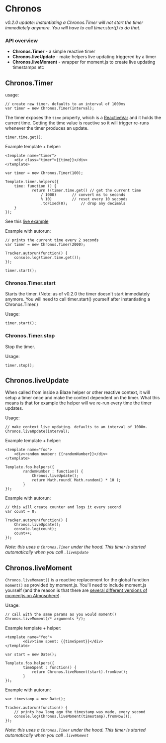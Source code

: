 # Chronos

_v0.2.0 update: Instantiating a Chronos.Timer will not start the timer immediately anymore. You will have to call timer.start() to do that._

### API overview

 * __Chronos.Timer__ - a simple reactive timer
 * __Chronos.liveUpdate__ - make helpers live updating triggered by a timer
 * __Chronos.liveMoment__ - wrapper for moment.js to create live updating timestamps etc
 
## Chronos.Timer
usage:

	// create new timer. defaults to an interval of 1000ms
	var timer = new Chronos.Timer(interval);
	
The timer exposes the `time` property, which is a [ReactiveVar](http://docs.meteor.com/#/full/reactivevar) and it holds the current time.
Getting the time value is reactive so it will trigger re-runs whenever the timer produces an update.

	timer.time.get();

Example template + helper:
	
	<template name="timer">
  		<div class="timer">{{time}}</div>
	</template>
	
	var timer = new Chronos.Timer(100);

	Template.timer.helpers({
  		time: function () {
    			return ((timer.time.get() // get the current time
    				/ 1000) 	  // convert ms to seconds
    				% 10)		  // reset every 10 seconds
    				.toFixed(0);	  // drop any decimals
 		}	
 	});

See this [live example](http://meteorpad.com/pad/3KRq7khsXWYmDkDK4/Chronos.Timer)

Example with autorun: 	

	// prints the current time every 2 seconds
	var timer = new Chronos.Timer(2000);
	
	Tracker.autorun(function() {
		console.log(timer.time.get());
	});
	
	timer.start();

### Chronos.Timer.start
Starts the timer. (Note: as of v0.2.0 the timer doesn't start immediately anymore. You will need to call timer.start() yourself after instantiating a Chronos.Timer.)

Usage:

	timer.start();
	

### Chronos.Timer.stop
Stop the timer.

Usage:

	timer.stop();
	
## Chronos.liveUpdate
When called from inside a Blaze helper or other reactive context, it will setup a timer once and make the context dependent on the timer. What this means is that for example the helper will we re-run every time the timer updates.

Usage:

	// make context live updating. defaults to an interval of 1000m.
	Chronos.liveUpdate(interval);

Example template + helper:
	
	<template name="foo">
		<div>random number: {{randomNumber}}</div>
	</template>
	
	Template.foo.helpers({
    		randomNumber : function() {
    			Chronos.liveUpdate();
        		return Math.round( Math.random() * 10 );
    		}
	});

Example with autorun:

	// this will create counter and logs it every second
	var count = 0;
	
	Tracker.autorun(function() {
		Chronos.liveUpdate();
		console.log(count);
		count++;
	});
	
_Note: this uses a `Chronos.Timer` under the hood. This timer is started automatically when you call `.liveUpdate`_

## Chronos.liveMoment
`Chronos.liveMoment()` is a reactive replacement for the global function `moment()` as provided by moment.js. You'll need to include moment.js yourself (and the reason is that there are [several different versions of momentjs on Atmosphere](https://atmospherejs.com/?q=moment)).

Usage:

	// call with the same params as you would moment()
	Chronos.liveMoment(/* arguments */); 
 
Example template + helper:

	<template name="foo">
    		<div>time spent: {{timeSpent}}</div>
	</template>

	var start = new Date();

	Template.foo.helpers({
    		timeSpent : function() {
        		return Chronos.liveMoment(start).fromNow();
    		}
	});

Example with autorun:

	var timestamp = new Date();
	
	Tracker.autorun(function() {
		// prints how long ago the timestamp was made, every second
		console.log(Chronos.liveMoment(timestamp).fromNow());
	});
	
_Note: this uses a `Chronos.Timer` under the hood. This timer is started automatically when you call `.liveMoment`_
